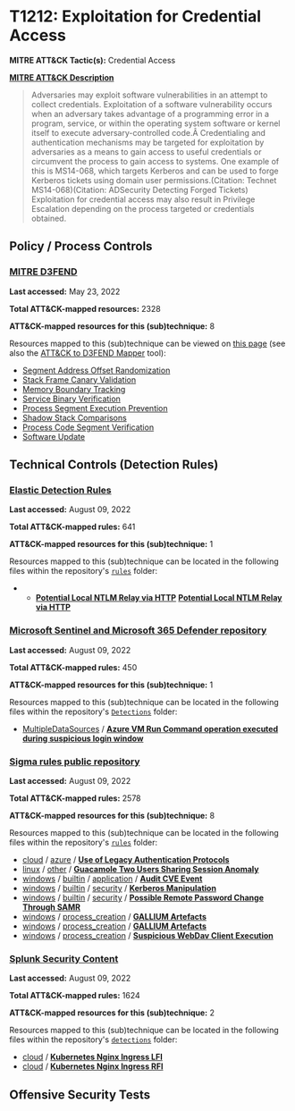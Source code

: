 # T1212: Exploitation for Credential Access
**MITRE ATT&CK Tactic(s):** Credential Access

**[MITRE ATT&CK Description](https://attack.mitre.org/techniques/T1212)**
<blockquote>Adversaries may exploit software vulnerabilities in an attempt to collect credentials. Exploitation of a software vulnerability occurs when an adversary takes advantage of a programming error in a program, service, or within the operating system software or kernel itself to execute adversary-controlled code.Â Credentialing and authentication mechanisms may be targeted for exploitation by adversaries as a means to gain access to useful credentials or circumvent the process to gain access to systems. One example of this is MS14-068, which targets Kerberos and can be used to forge Kerberos tickets using domain user permissions.(Citation: Technet MS14-068)(Citation: ADSecurity Detecting Forged Tickets) Exploitation for credential access may also result in Privilege Escalation depending on the process targeted or credentials obtained.</blockquote>

## Policy / Process Controls
### [MITRE D3FEND](https://d3fend.mitre.org/)
**Last accessed:** May 23, 2022

**Total ATT&CK-mapped resources:** 2328

**ATT&CK-mapped resources for this (sub)technique:** 8

Resources mapped to this (sub)technique can be viewed on [this page](https://d3fend.mitre.org/) (see also the [ATT&CK to D3FEND Mapper](https://d3fend.mitre.org/tools/attack-mapper) tool):

* [Segment Address Offset Randomization](https://d3fend.mitre.org/technique/d3f:SegmentAddressOffsetRandomization)
* [Stack Frame Canary Validation](https://d3fend.mitre.org/technique/d3f:StackFrameCanaryValidation)
* [Memory Boundary Tracking](https://d3fend.mitre.org/technique/d3f:MemoryBoundaryTracking)
* [Service Binary Verification](https://d3fend.mitre.org/technique/d3f:ServiceBinaryVerification)
* [Process Segment Execution Prevention](https://d3fend.mitre.org/technique/d3f:ProcessSegmentExecutionPrevention)
* [Shadow Stack Comparisons](https://d3fend.mitre.org/technique/d3f:ShadowStackComparisons)
* [Process Code Segment Verification](https://d3fend.mitre.org/technique/d3f:ProcessCodeSegmentVerification)
* [Software Update](https://d3fend.mitre.org/technique/d3f:SoftwareUpdate)

## Technical Controls (Detection Rules)
### [Elastic Detection Rules](https://github.com/elastic/detection-rules)
**Last accessed:** August 09, 2022

**Total ATT&CK-mapped rules:** 641

**ATT&CK-mapped resources for this (sub)technique:** 1

Resources mapped to this (sub)technique can be located in the following files within the repository's <code>[rules](https://github.com/elastic/detection-rules/tree/main/rules)</code> folder:

* * **[Potential Local NTLM Relay via HTTP](https://github.com/elastic/detection-rules/blob/main/rules/windows/credential_access_relay_ntlm_auth_via_http_spoolss.toml)**
**[Potential Local NTLM Relay via HTTP](https://github.com/elastic/detection-rules/blob/main/rules/windows/credential_access_relay_ntlm_auth_via_http_spoolss.toml)**

### [Microsoft Sentinel and Microsoft 365 Defender repository](https://github.com/Azure/Azure-Sentinel)
**Last accessed:** August 09, 2022

**Total ATT&CK-mapped rules:** 450

**ATT&CK-mapped resources for this (sub)technique:** 1

Resources mapped to this (sub)technique can be located in the following files within the repository's <code>[Detections](https://github.com/Azure/Azure-Sentinel/tree/master/Detections)</code> folder:

* [MultipleDataSources](https://github.com/Azure/Azure-Sentinel/tree/master/Detections/MultipleDataSources/) / **[Azure VM Run Command operation executed during suspicious login window](https://github.com/Azure/Azure-Sentinel/blob/master/Detections/MultipleDataSources/RunCommandUEBABreach.yaml)**

### [Sigma rules public repository](https://github.com/SigmaHQ/sigma)
**Last accessed:** August 09, 2022

**Total ATT&CK-mapped rules:** 2578

**ATT&CK-mapped resources for this (sub)technique:** 8

Resources mapped to this (sub)technique can be located in the following files within the repository's <code>[rules](https://github.com/SigmaHQ/sigma/tree/master/rules)</code> folder:

* [cloud](https://github.com/SigmaHQ/sigma/tree/master/rules/cloud/) / [azure](https://github.com/SigmaHQ/sigma/tree/master/rules/cloud/azure/) / **[Use of Legacy Authentication Protocols](https://github.com/SigmaHQ/sigma/blob/master/rules/cloud/azure/azure_legacy_authentication_protocols.yml)**
* [linux](https://github.com/SigmaHQ/sigma/tree/master/rules/linux/) / [other](https://github.com/SigmaHQ/sigma/tree/master/rules/linux/other/) / **[Guacamole Two Users Sharing Session Anomaly](https://github.com/SigmaHQ/sigma/blob/master/rules/linux/other/lnx_susp_guacamole.yml)**
* [windows](https://github.com/SigmaHQ/sigma/tree/master/rules/windows/) / [builtin](https://github.com/SigmaHQ/sigma/tree/master/rules/windows/builtin/) / [application](https://github.com/SigmaHQ/sigma/tree/master/rules/windows/builtin/application/) / **[Audit CVE Event](https://github.com/SigmaHQ/sigma/blob/master/rules/windows/builtin/application/win_audit_cve.yml)**
* [windows](https://github.com/SigmaHQ/sigma/tree/master/rules/windows/) / [builtin](https://github.com/SigmaHQ/sigma/tree/master/rules/windows/builtin/) / [security](https://github.com/SigmaHQ/sigma/tree/master/rules/windows/builtin/security/) / **[Kerberos Manipulation](https://github.com/SigmaHQ/sigma/blob/master/rules/windows/builtin/security/win_susp_kerberos_manipulation.yml)**
* [windows](https://github.com/SigmaHQ/sigma/tree/master/rules/windows/) / [builtin](https://github.com/SigmaHQ/sigma/tree/master/rules/windows/builtin/) / [security](https://github.com/SigmaHQ/sigma/tree/master/rules/windows/builtin/security/) / **[Possible Remote Password Change Through SAMR](https://github.com/SigmaHQ/sigma/blob/master/rules/windows/builtin/security/win_susp_samr_pwset.yml)**
* [windows](https://github.com/SigmaHQ/sigma/tree/master/rules/windows/) / [process_creation](https://github.com/SigmaHQ/sigma/tree/master/rules/windows/process_creation/) / **[GALLIUM Artefacts](https://github.com/SigmaHQ/sigma/blob/master/rules/windows/process_creation/proc_creation_win_apt_gallium.yml)**
* [windows](https://github.com/SigmaHQ/sigma/tree/master/rules/windows/) / [process_creation](https://github.com/SigmaHQ/sigma/tree/master/rules/windows/process_creation/) / **[GALLIUM Artefacts](https://github.com/SigmaHQ/sigma/blob/master/rules/windows/process_creation/proc_creation_win_apt_gallium_sha1.yml)**
* [windows](https://github.com/SigmaHQ/sigma/tree/master/rules/windows/) / [process_creation](https://github.com/SigmaHQ/sigma/tree/master/rules/windows/process_creation/) / **[Suspicious WebDav Client Execution](https://github.com/SigmaHQ/sigma/blob/master/rules/windows/process_creation/proc_creation_win_susp_ntlmrelay.yml)**

### [Splunk Security Content](https://github.com/splunk/security_content)
**Last accessed:** August 09, 2022

**Total ATT&CK-mapped rules:** 1624

**ATT&CK-mapped resources for this (sub)technique:** 2

Resources mapped to this (sub)technique can be located in the following files within the repository's <code>[detections](https://github.com/splunk/security_content/tree/develop/detections)</code> folder:

* [cloud](https://github.com/splunk/security_content/tree/develop/detections/cloud/) / **[Kubernetes Nginx Ingress LFI](https://github.com/splunk/security_content/blob/develop/detections/cloud/kubernetes_nginx_ingress_lfi.yml)**
* [cloud](https://github.com/splunk/security_content/tree/develop/detections/cloud/) / **[Kubernetes Nginx Ingress RFI](https://github.com/splunk/security_content/blob/develop/detections/cloud/kubernetes_nginx_ingress_rfi.yml)**


## Offensive Security Tests
